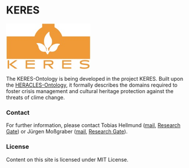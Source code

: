 # KERES

[![KERES](./assets/logo.jpeg)](keres.k8s.ilt-dmz.iosb.fraunhofer.de/) 

The KERES-Ontology is being developed in the project KERES. Built upon the [HERACLES-Ontology](https://github.com/FraunhoferIOSB/HERACLES/), it formally describes the domains required to foster crisis management and cultural heritage protection against the threats of clime change.

### Contact

For further information, please contact Tobias Hellmund ([mail](mailto:tobias.hellmund@iosb.fraunhofer.de), [Research Gate](https://www.researchgate.net/profile/Tobias_Hellmund)) or Jürgen Moßgraber ([mail](mailto:juergen.mossgraber@iosb.fraunhofer.de), [Research Gate](https://www.researchgate.net/profile/Juergen_Mossgraber)).

### License

Content on this site is licensed under MIT License.

